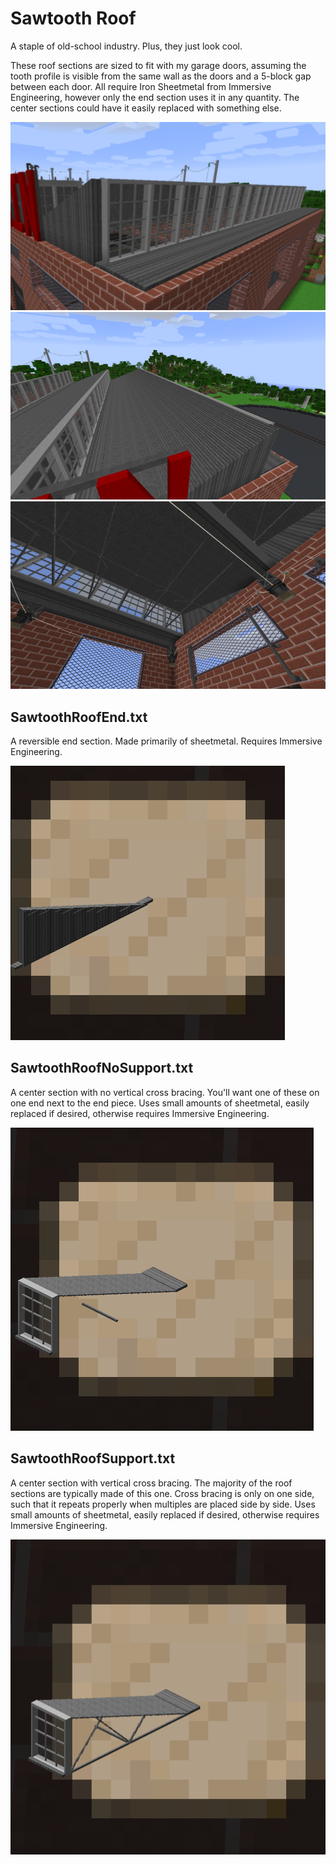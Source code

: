 # Sawtooth Roof

A staple of old-school industry. Plus, they just look cool.

These roof sections are sized to fit with my garage doors, assuming the tooth profile is visible from the same wall as the doors and a 5-block gap between each door. All require Iron Sheetmetal from Immersive Engineering, however only the end section uses it in any quantity. The center sections could have it easily replaced with something else.

![Sawtooth Roof overview 1](SawtoothRoof-1.png)
![Sawtooth Roof overview 2](SawtoothRoof-2.png)
![Sawtooth Roof overview 3](SawtoothRoof-3.png)

## SawtoothRoofEnd.txt
A reversible end section. Made primarily of sheetmetal. Requires Immersive Engineering.

![Sawtooth Roof End](SawtoothRoofEnd.png)

## SawtoothRoofNoSupport.txt
A center section with no vertical cross bracing. You'll want one of these on one end next to the end piece. Uses small amounts of sheetmetal, easily replaced if desired, otherwise requires Immersive Engineering.

![Sawtooth Roof No Support](SawtoothRoofNoSupport.png)

## SawtoothRoofSupport.txt
A center section with vertical cross bracing. The majority of the roof sections are typically made of this one. Cross bracing is only on one side, such that it repeats properly when multiples are placed side by side. Uses small amounts of sheetmetal, easily replaced if desired, otherwise requires Immersive Engineering.

![Sawtooth Roof Support](SawtoothRoofSupport.png)
